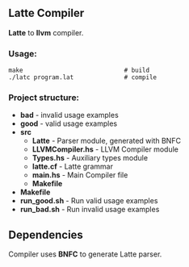## Latte Compiler
**Latte** to **llvm** compiler. 

### Usage:
```
make                            # build
./latc program.lat              # compile
```

### Project structure:
* **bad** - invalid usage examples
* **good** - valid usage examples
* **src**
    * **Latte** - Parser module, generated with BNFC
    * **LLVMCompiler.hs** - LLVM Compiler module
    * **Types.hs** - Auxiliary types module
    * **latte.cf** - Latte grammar
    * **main.hs** - Main Compiler file
    * **Makefile**
* **Makefile**
* **run_good.sh** - Run valid usage examples
* **run_bad.sh** - Run invalid usage examples

## Dependencies
Compiler uses **BNFC** to generate Latte parser.